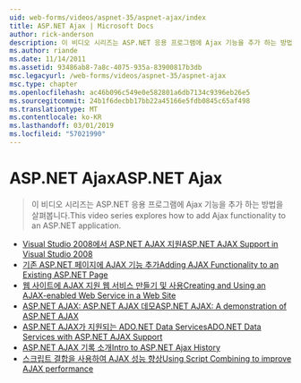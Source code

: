 ```yaml
---
uid: web-forms/videos/aspnet-35/aspnet-ajax/index
title: ASP.NET Ajax | Microsoft Docs
author: rick-anderson
description: 이 비디오 시리즈는 ASP.NET 응용 프로그램에 Ajax 기능을 추가 하는 방법을 살펴봅니다.
ms.author: riande
ms.date: 11/14/2011
ms.assetid: 93486ab8-7a8c-4075-935a-83900817b3db
msc.legacyurl: /web-forms/videos/aspnet-35/aspnet-ajax
msc.type: chapter
ms.openlocfilehash: ac46b096c549e0e582801a6db7134c9396eb26e5
ms.sourcegitcommit: 24b1f6decbb17bb22a45166e5fdb0845c65af498
ms.translationtype: MT
ms.contentlocale: ko-KR
ms.lasthandoff: 03/01/2019
ms.locfileid: "57021990"
---
```

<a name="aspnet-ajax"></a><span data-ttu-id="abffb-103">ASP.NET Ajax</span><span class="sxs-lookup"><span data-stu-id="abffb-103">ASP.NET Ajax</span></span>
====================
> <span data-ttu-id="abffb-104">이 비디오 시리즈는 ASP.NET 응용 프로그램에 Ajax 기능을 추가 하는 방법을 살펴봅니다.</span><span class="sxs-lookup"><span data-stu-id="abffb-104">This video series explores how to add Ajax functionality to an ASP.NET application.</span></span>


- [<span data-ttu-id="abffb-105">Visual Studio 2008에서 ASP.NET AJAX 지원</span><span class="sxs-lookup"><span data-stu-id="abffb-105">ASP.NET AJAX Support in Visual Studio 2008</span></span>](aspnet-ajax-support-in-visual-studio-2008.md)
- [<span data-ttu-id="abffb-106">기존 ASP.NET 페이지에 AJAX 기능 추가</span><span class="sxs-lookup"><span data-stu-id="abffb-106">Adding AJAX Functionality to an Existing ASP.NET Page</span></span>](adding-ajax-functionality-to-an-existing-aspnet-page.md)
- [<span data-ttu-id="abffb-107">웹 사이트에 AJAX 지원 웹 서비스 만들기 및 사용</span><span class="sxs-lookup"><span data-stu-id="abffb-107">Creating and Using an AJAX-enabled Web Service in a Web Site</span></span>](creating-and-using-an-ajax-enabled-web-service-in-a-web-site.md)
- [<span data-ttu-id="abffb-108">ASP.NET AJAX: ASP.NET AJAX 데모</span><span class="sxs-lookup"><span data-stu-id="abffb-108">ASP.NET AJAX: A demonstration of ASP.NET AJAX</span></span>](aspnet-ajax-a-demonstration-of-aspnet-ajax.md)
- [<span data-ttu-id="abffb-109">ASP.NET AJAX가 지원되는 ADO.NET Data Services</span><span class="sxs-lookup"><span data-stu-id="abffb-109">ADO.NET Data Services with ASP.NET AJAX Support</span></span>](adonet-data-services-with-aspnet-ajax-support.md)
- [<span data-ttu-id="abffb-110">ASP.NET AJAX 기록 소개</span><span class="sxs-lookup"><span data-stu-id="abffb-110">Intro to ASP.NET Ajax History</span></span>](introduction-to-aspnet-ajax-history.md)
- [<span data-ttu-id="abffb-111">스크립트 결합을 사용하여 AJAX 성능 향상</span><span class="sxs-lookup"><span data-stu-id="abffb-111">Using Script Combining to improve AJAX performance</span></span>](using-script-combining-to-improve-ajax-performance.md)
